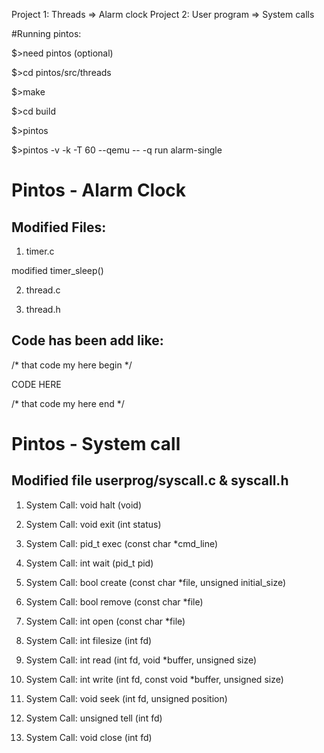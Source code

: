 Project 1: Threads => Alarm clock
Project 2: User program => System calls

#Running pintos:

$>need pintos (optional)

$>cd pintos/src/threads

$>make

$>cd build

$>pintos

$>pintos -v -k -T 60 --qemu -- -q run alarm-single

# Pintos - Alarm Clock

## Modified Files:
1) timer.c   

modified timer_sleep()

2) thread.c   

3) thread.h

## Code has been add like:

/* that code my here begin */

CODE HERE

/* that code my here end */



# Pintos - System call

## Modified file userprog/syscall.c & syscall.h

1. System Call: void halt (void)

2. System Call: void exit (int status)

3. System Call: pid_t exec (const char *cmd_line)

4. System Call: int wait (pid_t pid)

5. System Call: bool create (const char *file, unsigned initial_size)

6. System Call: bool remove (const char *file)

7. System Call: int open (const char *file)

8. System Call: int filesize (int fd)

9. System Call: int read (int fd, void *buffer, unsigned size)

10. System Call: int write (int fd, const void *buffer, unsigned size)

11. System Call: void seek (int fd, unsigned position)

12. System Call: unsigned tell (int fd)

13. System Call: void close (int fd)



 
